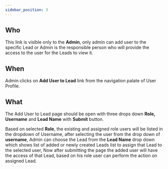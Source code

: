 ```yaml
---
sidebar_position: 3
---
```


## Who
This link is visible only to the **Admin**, only admin can add user to the specific Lead or Admin is the responsible person who will provide the access to the user for the Leads to view it. 

## When
Admin clicks on **Add User to Lead** link from the navigation palate of User Profile. 

## What 
The Add User to Lead page should be open with three drops down **Role, Username** and **Lead Name** with **Submit** button. 

Based on selected **Role**, the existing and assigned role users will be listed in the dropdown of Username, after selecting the user from the drop down of **username**, Admin can choose the Lead from the **Lead Name** drop down which shows list of added or newly created Leads list to assign that Lead to the selected user, Now after submitting the page the added user will have the access of that Lead, based on his role user can perform the action on assigned Lead. 
